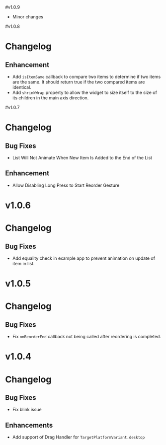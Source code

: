 #v1.0.9

- Minor changes

#v1.0.8

# Changelog

## Enhancement
- Add `isItemSame` callback to compare two items to determine if two items are the same. It should return true if the two compared items are identical.
- Add `shrinkWrap` property to allow the widget to size itself to the size of its children in the main axis direction.

#v1.0.7

# Changelog

## Bug Fixes
- List Will Not Animate When New Item Is Added to the End of the List 

## Enhancement
- Allow Disabling Long Press to Start Reorder Gesture

# v1.0.6 

# Changelog

## Bug Fixes
- Add equality check in example app to prevent animation on update of item in list.


# v1.0.5 

# Changelog

## Bug Fixes
- Fix `onReorderEnd` callback not being called after reordering is completed.

# v1.0.4 

# Changelog

## Bug Fixes
- Fix blink issue

## Enhancements
- Add support of Drag Handler for `TargetPlatformVariant.desktop`





